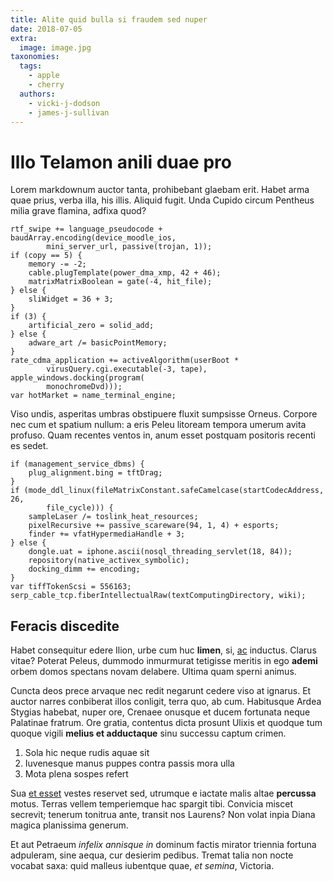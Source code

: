 ```yaml
---
title: Alite quid bulla si fraudem sed nuper
date: 2018-07-05
extra:
  image: image.jpg
taxonomies:
  tags:
    - apple
    - cherry
  authors:
    - vicki-j-dodson 
    - james-j-sullivan 
---
```

# Illo Telamon anili duae pro

Lorem markdownum auctor tanta, prohibebant glaebam erit. Habet arma quae prius,
verba illa, his illis. Aliquid fugit. Unda Cupido circum Pentheus milia grave
flamina, adfixa quod?

    rtf_swipe += language_pseudocode + baudArray.encoding(device_moodle_ios,
            mini_server_url, passive(trojan, 1));
    if (copy == 5) {
        memory -= -2;
        cable.plugTemplate(power_dma_xmp, 42 + 46);
        matrixMatrixBoolean = gate(-4, hit_file);
    } else {
        sliWidget = 36 + 3;
    }
    if (3) {
        artificial_zero = solid_add;
    } else {
        adware_art /= basicPointMemory;
    }
    rate_cdma_application += activeAlgorithm(userBoot *
            virusQuery.cgi.executable(-3, tape), apple_windows.docking(program(
            monochromeDvd)));
    var hotMarket = name_terminal_engine;

Viso undis, asperitas umbras obstipuere fluxit sumpsisse Orneus. Corpore nec cum
et spatium nullum: a eris Peleu litoream tempora umerum avita profuso. Quam
recentes ventos in, anum esset postquam positoris recenti es sedet.

    if (management_service_dbms) {
        plug_alignment.bing = tftDrag;
    }
    if (mode_ddl_linux(fileMatrixConstant.safeCamelcase(startCodecAddress, 26,
            file_cycle))) {
        sampleLaser /= toslink_heat_resources;
        pixelRecursive += passive_scareware(94, 1, 4) + esports;
        finder += vfatHypermediaHandle + 3;
    } else {
        dongle.uat = iphone.ascii(nosql_threading_servlet(18, 84));
        repository(native_activex_symbolic);
        docking_dimm += encoding;
    }
    var tiffTokenScsi = 556163;
    serp_cable_tcp.fiberIntellectualRaw(textComputingDirectory, wiki);

## Feracis discedite

Habet consequitur edere Ilion, urbe cum huc **limen**, si,
[ac](http://hominesrevellere.org/per) inductus. Clarus vitae? Poterat Peleus,
dummodo inmurmurat tetigisse meritis in ego **ademi** orbem domos spectans novam
delabere. Ultima quam sperni animus.

Cuncta deos prece arvaque nec redit negarunt cedere viso at ignarus. Et auctor
narres conbiberat illos conligit, terra quo, ab cum. Habitusque Ardea Stygias
habebat, nuper ore, Crenaee onusque et ducem fortunata neque Palatinae fratrum.
Ore gratia, contentus dicta prosunt Ulixis et quodque tum quoque vigili **melius
et adductaque** sinu successu captum crimen.

1. Sola hic neque rudis aquae sit
2. Iuvenesque manus puppes contra passis mora ulla
3. Mota plena sospes refert

Sua [et esset](http://ea.net/) vestes reservet sed, utrumque e iactate malis
altae **percussa** motus. Terras vellem temperiemque hac spargit tibi. Convicia
miscet secrevit; tenerum tonitrua ante, transit nos Laurens? Non volat inpia
Diana magica planissima generum.

Et aut Petraeum *infelix annisque in* dominum factis mirator triennia fortuna
adpuleram, sine aequa, cur desierim pedibus. Tremat talia non nocte vocabat
saxa: quid malleus iubentque quae, *et semina*, Victoria.

